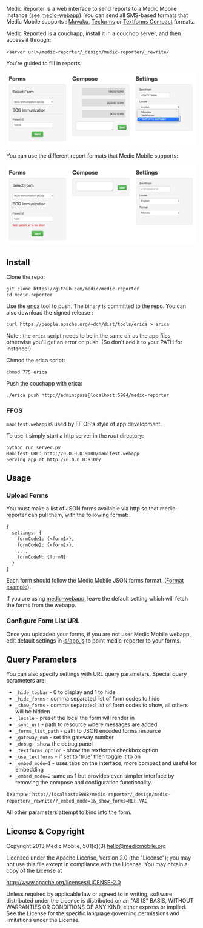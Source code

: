 Medic Reporter is a web interface to send reports to a Medic Mobile instance (see [medic-webapp](https://github.com/medic/medic-webapp)). You can send all SMS-based formats that Medic Mobile supports :
[Muvuku](tests/nodeunit/unit/kujua-sms/smsparser.js), [Texforms](tests/nodeunit/unit/kujua-sms/textforms_parser.js) or [Textforms Compact](tests/nodeunit/unit/kujua-sms/smsparser_compact_textform.js) formats.

Medic Reported is a couchapp, install it in a couchdb server, and then access it through:

`<server url>/medic-reporter/_design/medic-reporter/_rewrite/`

You're guided to fill in reports:

![Screenshot: field validation](documentation_images/different_report_formats.png)

You can use the different report formats that Medic Mobile supports:

![Screenshot: different report formats](documentation_images/field_validation.png)

## Install

Clone the repo:

    git clone https://github.com/medic/medic-reporter
    cd medic-reporter

Use the [erica](https://github.com/benoitc/erica) tool to push. The binary is committed to the repo. You can also download the signed release :

    curl https://people.apache.org/~dch/dist/tools/erica > erica

Note : the `erica` script needs to be in the same dir as the app files, otherwise you'll get an error on push. (So don't add it to your PATH for instance!)

Chmod the erica script:

    chmod 775 erica

Push the couchapp with erica:

    ./erica push http://admin:pass@localhost:5984/medic-reporter

### FFOS

`manifest.webapp` is used by FF OS's style of app development.

To use it simply start a http server in the _root_ directory:

    python run_server.py
    Manifest URL: http://0.0.0.0:9100/manifest.webapp
    Serving app at http://0.0.0.0:9100/

## Usage

### Upload Forms

You must make a list of JSON forms available via http so that medic-reporter
can pull them, with the following format:

```
{
  settings: {
    formCode1: {<form1>},
    formCode2: {<form2>},
    ...,
    formCodeN: {formN}
  }
}
```

Each form should follow the Medic Mobile JSON forms format. ([Format example](tests/nodeunit/form_definitions.js#L6)).


If you are using [medic-webapp](https://github.com/medic/medic-webapp), leave the default setting
which will fetch the forms from the webapp.

### Configure Form List URL

Once you uploaded your forms, if you are not user Medic Mobile webapp, edit default settings in
[js/app.js](js/app.js) to point medic-reporter to your forms.


## Query Parameters

You can also specify settings with URL query parameters.
Special query parameters are:

* `_hide_topbar` - 0 to display and 1 to hide
* `_hide_forms` - comma separated list of form codes to hide
* `_show_forms` - comma separated list of form codes to show, all others will be hidden
* `_locale` - preset the local the form will render in
* `_sync_url` - path to resource where messages are added
* `_forms_list_path` - path to JSON encoded forms resource
* `_gateway_num` - set the gateway number
* `_debug` - show the debug panel
* `_textforms_option` - show the textforms checkbox option
* `_use_textforms` - if set to 'true' then toggle it to on
* `_embed_mode=1` - uses tabs on the interface; more compact and useful for embedding
* `_embed_mode=2` same as 1 but provides even simpler interface by removing the
  compose and configuration functionality.

Example :
`http://localhost:5988/medic-reporter/_design/medic-reporter/_rewrite/?_embed_mode=1&_show_forms=REF,VAC`


All other parameters attempt to bind into the form.

## License & Copyright

Copyright 2013 Medic Mobile, 501(c)(3)  <hello@medicmobile.org>

Licensed under the Apache License, Version 2.0 (the "License");
you may not use this file except in compliance with the License.
You may obtain a copy of the License at

   http://www.apache.org/licenses/LICENSE-2.0

Unless required by applicable law or agreed to in writing, software
distributed under the License is distributed on an "AS IS" BASIS,
WITHOUT WARRANTIES OR CONDITIONS OF ANY KIND, either express or implied.
See the License for the specific language governing permissions and
limitations under the License.
